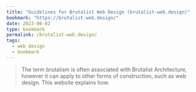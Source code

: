 ```yaml
---
title: "Guidelines for Brutalist Web Design (brutalist-web.design)"
bookmark: "https://brutalist-web.design/"
date: 2023-06-02
type: bookmark
permalink: /brutalist-web.design/
tags:
  - web design
  - bookmark
---
```

> The term brutalism is often associated with Brutalist Architecture, however it can apply to other forms of construction, such as web design. This website explains how.